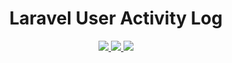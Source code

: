 <h1 align="center">Laravel User Activity Log</h1>
<p align="center">
    <a href="https://packagist.org/packages/yungts97/laravel-user-activity-log">
        <img src="https://badgen.net/packagist/v/yungts97/laravel-user-activity-log"/>
    </a>
    <a href="https://opensource.org/licenses/mit-license.php">
        <img src="https://badges.frapsoft.com/os/mit/mit.png?v=103"/>
    </a>
    <a href="https://packagist.org/packages/yungts97/laravel-user-activity-log">
        <img src="https://badgen.net/packagist/dt/yungts97/laravel-user-activity-log"/>
    </a>
</p>